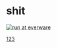 # shit

[![run at everware](https://img.shields.io/badge/run%20me-@everware-blue.svg?style=flat)](https://everware.ysda.yandex.net/hub/oauth_login?repourl=)

<a href="https://everware.ysda.yandex.net/hub/oauth_login?repourl=[](/../../)">123</a>
